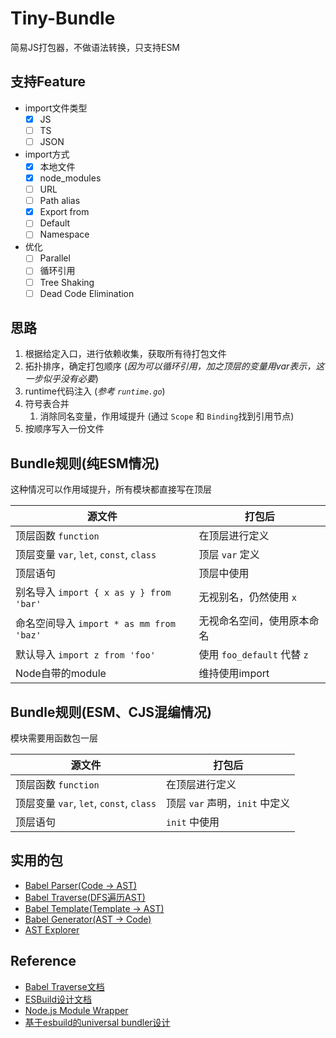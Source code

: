 # Tiny-Bundle

简易JS打包器，不做语法转换，只支持ESM

## 支持Feature

- import文件类型
  - [x] JS
  - [ ] TS
  - [ ] JSON
- import方式
  - [x] 本地文件
  - [x] node_modules
  - [ ] URL
  - [ ] Path alias
  - [x] Export from
  - [ ] Default
  - [ ] Namespace
- 优化
  - [ ] Parallel
  - [ ] 循环引用
  - [ ] Tree Shaking
  - [ ] Dead Code Elimination
## 思路

1. 根据给定入口，进行依赖收集，获取所有待打包文件
2. 拓扑排序，确定打包顺序 (*因为可以循环引用，加之顶层的变量用var表示，这一步似乎没有必要*)
3. runtime代码注入 (*参考 `runtime.go`*)
4. 符号表合并 
   1. 消除同名变量，作用域提升 (通过 `Scope` 和 `Binding`找到引用节点)
5. 按顺序写入一份文件

## Bundle规则(纯ESM情况)

这种情况可以作用域提升，所有模块都直接写在顶层

| 源文件                                  | 打包后                  |
| --------------------------------------- | ----------------------- |
| 顶层函数 `function`                     | 在顶层进行定义          |
| 顶层变量 `var`, `let`, `const`, `class` | 顶层 `var` 定义          |
| 顶层语句                                | 顶层中使用              |
| 别名导入 `import { x as y } from 'bar'` | 无视别名，仍然使用 `x`     |
| 命名空间导入 `import * as mm from 'baz'` | 无视命名空间，使用原本命名   |
| 默认导入 `import z from 'foo'`          | 使用 `foo_default` 代替 `z` |
| Node自带的module                        | 维持使用import            |

## Bundle规则(ESM、CJS混编情况)

模块需要用函数包一层

| 源文件                                  | 打包后                  |
| --------------------------------------- | ----------------------- |
| 顶层函数 `function`                     | 在顶层进行定义          |
| 顶层变量 `var`, `let`, `const`, `class` | 顶层 `var` 声明，`init` 中定义 |
| 顶层语句                                | `init` 中使用           |


## 实用的包
- [Babel Parser(Code -> AST)](https://babeljs.io/docs/en/babel-parser)
- [Babel Traverse(DFS遍历AST)](https://babeljs.io/docs/en/babel-traverse)
- [Babel Template(Template -> AST)](https://babeljs.io/docs/en/babel-template)
- [Babel Generator(AST -> Code)](https://babeljs.io/docs/en/babel-generator)
- [AST Explorer](https://astexplorer.net/)

## Reference
- [Babel Traverse文档](https://github.com/jamiebuilds/babel-handbook/blob/master/translations/en/plugin-handbook.md#toc-traversal)
- [ESBuild设计文档](https://github.com/evanw/esbuild/blob/master/docs/architecture.md)
- [Node.js Module Wrapper](https://nodejs.org/api/modules.html#modules_the_module_wrapper)
- [基于esbuild的universal bundler设计](https://juejin.cn/post/6940250185322725390)